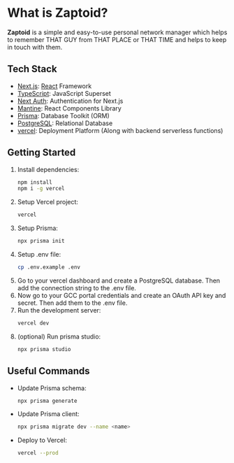 # What is Zaptoid?
**Zaptoid** is a simple and easy-to-use personal network manager which helps to remember THAT GUY from THAT PLACE or THAT TIME and helps to keep in touch with them.

## Tech Stack
- [Next.js](https://nextjs.org/): [React](https://reactjs.org/) Framework
- [TypeScript](https://www.typescriptlang.org/): JavaScript Superset
- [Next Auth](https://next-auth.js.org/): Authentication for Next.js
- [Mantine](https://mantine.dev/): React Components Library
- [Prisma](https://www.prisma.io/): Database Toolkit (ORM)
- [PostgreSQL](https://www.postgresql.org/): Relational Database
- [vercel](https://vercel.com/): Deployment Platform (Along with backend serverless functions)

## Getting Started
1. Install dependencies:
    ```bash
    npm install
    npm i -g vercel
    ```
2. Setup Vercel project:
    ```bash
    vercel
    ```
3. Setup Prisma:
    ```bash
    npx prisma init
    ```
4. Setup .env file:
    ```bash
    cp .env.example .env
    ```
5. Go to your vercel dashboard and create a PostgreSQL database. Then add the connection string to the .env file.
6. Now go to your GCC portal credentials and create an OAuth API key and secret. Then add them to the .env file.
7. Run the development server:
    ```bash
    vercel dev
    ```
8. (optional) Run prisma studio:
    ```bash
    npx prisma studio
    ```
## Useful Commands
* Update Prisma schema:
    ```bash
    npx prisma generate
    ```
* Update Prisma client:
    ```bash
    npx prisma migrate dev --name <name>
    ```
* Deploy to Vercel:
    ```bash
    vercel --prod
    ```

